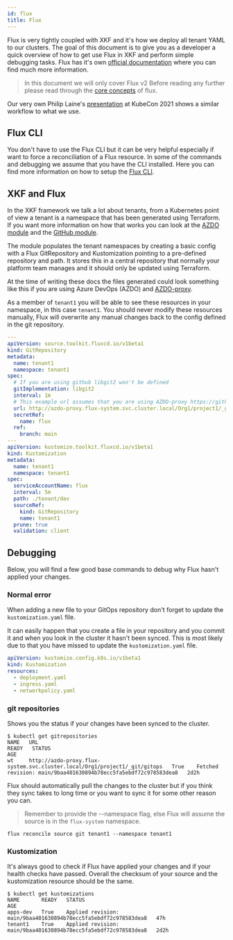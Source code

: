 ```yaml
---
id: flux
title: Flux
---
```


Flux is very tightly coupled with XKF and it's how we deploy all tenant YAML to our clusters.
The goal of this document is to give you as a developer a quick overview of
how to get use Flux in XKF and perform simple debugging tasks.
Flux has it's own [official documentation](https://fluxcd.io/) where you can find much more information.

> In this document we will only cover Flux v2
> Before reading any further please read through the [core concepts](https://fluxcd.io/docs/concepts/) of flux.

Our very own Philip Laine's [presentation](https://www.youtube.com/watch?v=F7B_TBcIyl8) at KubeCon 2021 shows a similar workflow to what we use.

## Flux CLI

You don't have to use the Flux CLI but it can be very helpful especially if want to force a reconciliation of a Flux resource.
In some of the commands and debugging we assume that you have the CLI installed.
Here you can find more information on how to setup the [Flux CLI](https://fluxcd.io/docs/installation/).

## XKF and Flux

In the XKF framework we talk a lot about tenants, from a Kubernetes point of view a tenant is a namespace that has been generated using Terraform.
If you want more information on how that works you can look at the [AZDO module](https://github.com/XenitAB/terraform-modules/tree/main/modules/kubernetes/fluxcd-v2-azdo)
and the [GitHub module](https://github.com/XenitAB/terraform-modules/tree/main/modules/kubernetes/fluxcd-v2-github).

The module populates the tenant namespaces by creating a basic config with a Flux GitRepository and Kustomization pointing to a pre-defined repository and path.
It stores this in a central repository that normally your platform team manages and it should only be updated using Terraform.

At the time of writing these docs the files generated could look something like this if you are using Azure DevOps (AZDO) and [AZDO-proxy](https://github.com/XenitAB/azdo-proxy).

As a member of `tenant1` you will be able to see these resources in your namespace, in this case `tenant1`.
You should never modify these resources manually, Flux will overwrite any manual changes back to the config defined in the git repository.

```yaml
---
apiVersion: source.toolkit.fluxcd.io/v1beta1
kind: GitRepository
metadata:
  name: tenant1
  namespace: tenant1
spec:
  # If you are using github libgit2 won't be defined
  gitImplementation: libgit2
  interval: 1m
  # This example url assumes that you are using AZDO-proxy https://github.com/XenitAB/azdo-proxy
  url: http://azdo-proxy.flux-system.svc.cluster.local/Org1/project1/_git/gitops
  secretRef:
    name: flux
  ref:
    branch: main
---
apiVersion: kustomize.toolkit.fluxcd.io/v1beta1
kind: Kustomization
metadata:
  name: tenant1
  namespace: tenant1
spec:
  serviceAccountName: flux
  interval: 5m
  path: ./tenant/dev
  sourceRef:
    kind: GitRepository
    name: tenant1
  prune: true
  validation: client
```

## Debugging

Below, you will find a few good base commands to debug why Flux hasn't applied your changes.

### Normal error

When adding a new file to your GitOps repository don't forget to update the `kustomization.yaml` file.

It can easily happen that you create a file in your repository and you commit it and when you look in the cluster it hasn't been synced.
This is most likely due to that you have missed to update the `kustomization.yaml` file.

```kustomization.yaml
apiVersion: kustomize.config.k8s.io/v1beta1
kind: Kustomization
resources:
  - deployment.yaml
  - ingress.yaml
  - networkpolicy.yaml
```

### git repositories

Shows you the status if your changes have been synced to the cluster.

```shell
$ kubectl get gitrepositories
NAME   URL                                                                         READY   STATUS                                                            AGE
wt     http://azdo-proxy.flux-system.svc.cluster.local/Org1/project1/_git/gitops   True    Fetched revision: main/9baa401630894b78ecc5fa5ebdf72c978583dea8   2d2h
```

Flux should automatically pull the changes to the cluster but if you think they sync takes
to long time or you want to sync it for some other reason you can.

> Remember to provide the --namespace flag, else Flux will assume the source is in the `flux-system` namespace.

```shell
flux reconcile source git tenant1 --namespace tenant1
```

### Kustomization

It's always good to check if Flux have applied your changes and if your health checks have passed.
Overall the checksum of your source and the kustomization resource should be the same.

```shell
$ kubectl get kustomizations
NAME       READY   STATUS                                                            AGE
apps-dev   True    Applied revision: main/9baa401630894b78ecc5fa5ebdf72c978583dea8   47h
tenant1    True    Applied revision: main/9baa401630894b78ecc5fa5ebdf72c978583dea8   2d2h
```
